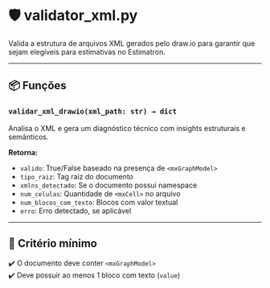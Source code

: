 # 🛡️ validator_xml.py

Valida a estrutura de arquivos XML gerados pelo draw.io para garantir que sejam elegíveis para estimativas no Estimatron.

---

## 📦 Funções

### `validar_xml_drawio(xml_path: str) → dict`
Analisa o XML e gera um diagnóstico técnico com insights estruturais e semânticos.

**Retorna:**
- `valido`: True/False baseado na presença de `<mxGraphModel>`
- `tipo_raiz`: Tag raiz do documento
- `xmlns_detectado`: Se o documento possui namespace
- `num_celulas`: Quantidade de `<mxCell>` no arquivo
- `num_blocos_com_texto`: Blocos com valor textual
- `erro`: Erro detectado, se aplicável

---

## 🧪 Critério mínimo

✔️ O documento deve conter `<mxGraphModel>`  
✔️ Deve possuir ao menos 1 bloco com texto (`value`)
